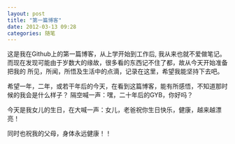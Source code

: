 ```yaml
---
layout: post
title: "第一篇博客"
date: 2012-03-13 09:28
categories: 随笔
---
```


这是我在Github上的第一篇博客，从上学开始到工作后, 我从来也就不爱做笔记。
而现在发现可能由于岁数大的缘故，很多看的东西记不住了都，故从今天开始准备把我的
所见，所闻，所悟及生活中的点滴，记录在这里，希望我能坚持下去吧。

希望一年，二年，或若干年后的今天，在看到这篇博客，能有所感悟，不知道那时候的我会是什么样子？
隔空喊一声：嘿，二十年后的GYB，你好吗？

今天是我女儿的生日，在大喊一声：女儿，老爸祝你生日快乐，健康，越来越漂亮！
    
同时也祝我的父母，身体永远健康！！

